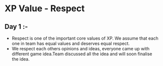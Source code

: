 # XP Value - Respect

## Day 1 :-

* Respect is one of the important core values of XP. We assume that each one in team has equal values and deserves equal respect.
* We respect each others opinions and ideas, everyone came up with different game idea.Team discussed all the idea and will soon finalise the idea. 
